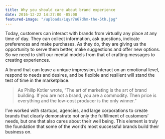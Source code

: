 ```yaml
---
title: Why you should care about brand experience
date: 2016-12-22 14:27:00 -05:00
featured-image: "/uploads/iqyr7n67dhm-the-5th.jpg"
---
```


Today, customers can interact with brands from virtually any place at any time of day. They can collect information, ask questions, indicate preferences and make purchases. As they do, they are giving us the opportunity to serve them better, make suggestions and offer new options. So we need to shift our mental models from that of crafting messages to creating experiences.

A brand that can leave a unique impression, interact on an emotional level, respond to needs and desires, and be flexible and resilient will stand the test of time in the marketplace.

> As Philip Kotler wrote, “The art of marketing is the art of brand building. If you are not a brand, you are a commodity. Then price is everything and the low-cost producer is the only winner.”

I’ve worked with startups, agencies, and large corporations to create brands that clearly demonstrate not only the fulfillment of customers’ needs, but one that also cares about their well being. This element is truly the foundation that some of the world’s most successful brands build their business on.
